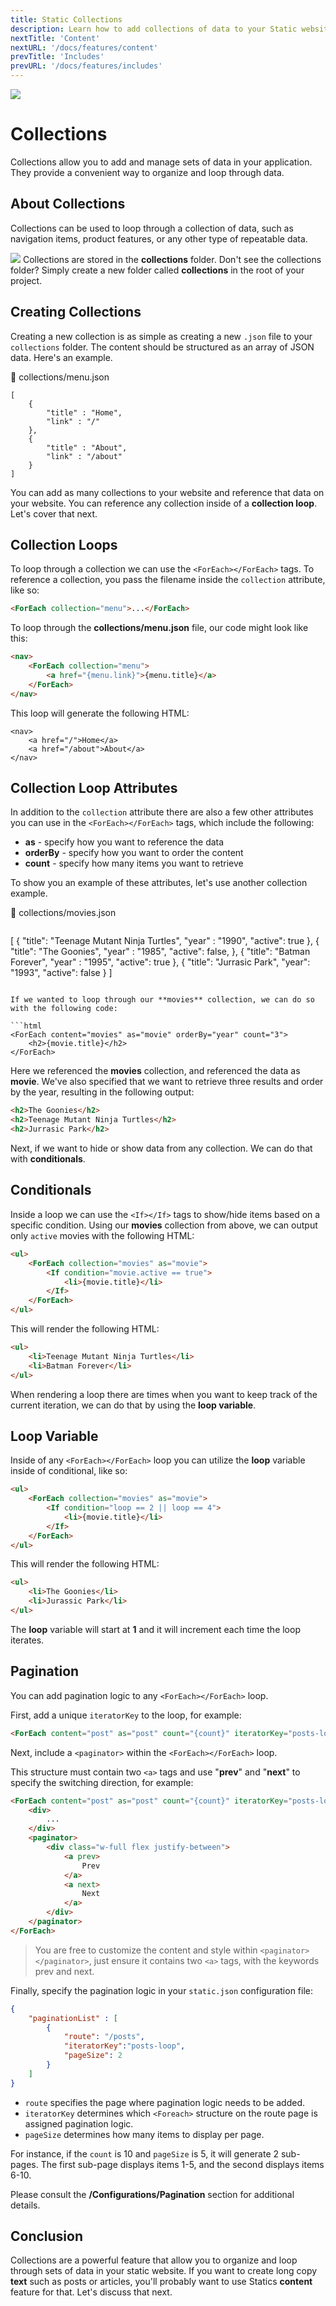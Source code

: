 ```yaml
---
title: Static Collections
description: Learn how to add collections of data to your Static website
nextTitle: 'Content'
nextURL: '/docs/features/content'
prevTitle: 'Includes'
prevURL: '/docs/features/includes' 
---
```


<div class="flex items-start px-5 py-5 mb-12 md:mb-5 mt-1 md:translate-y-0 translate-y-5 leading-[18px] bg-neutral-950 border border-yellow-400 rounded-md">
   <img class="w-auto h-12 my-0 mr-5 md:h-20 md:block hidden" src="/assets/images/icons/collections.png" />
   <div>
      <h1 class="mb-0 text-base md:text-3xl">Collections</h1>
      <p class="my-1">Collections allow you to add and manage sets of data in your application. They provide a convenient way to organize and loop through data.</p>
   </div>
</div>

## About Collections

Collections can be used to loop through a collection of data, such as navigation items, product features, or any other type of repeatable data.

<div class="flex items-center px-4 py-4 my-6 leading-[18px] bg-blue-600 border-l-4 border-blue-800 rounded-md">
    <img class="w-auto h-8 mr-3.5 my-0" src="/assets/images/icons/info.png" />
    <span>Collections are stored in the <strong>collections</strong> folder. Don't see the collections folder? Simply create a new folder called <strong>collections</strong> in the root of your project.</span>
</div>


## Creating Collections

Creating a new collection is as simple as creating a new `.json` file to your `collections` folder. The content should be structured as an array of JSON  data. Here's an example.

<div class="py-3.5 px-5 font-mono text-xs text-neutral-400 font-bold border rounded-md bg-neutral-950 border-neutral-800">📄 collections/menu.json</div>

```
[
    {
        "title" : "Home",
        "link" : "/"
    },
    {
        "title" : "About",
        "link" : "/about"
    }
]
```

You can add as many collections to your website and reference that data on your website. You can reference any collection inside of a **collection loop**. Let's cover that next.

## Collection Loops

To loop through a collection we can use the `<ForEach></ForEach>` tags. To reference a collection, you pass the filename inside the `collection` attribute, like so:

```html
<ForEach collection="menu">...</ForEach>
```

To loop through the **collections/menu.json** file, our code might look like this:

```html
<nav>
    <ForEach collection="menu">
        <a href="{menu.link}">{menu.title}</a>
    </ForEach>
</nav>
```

This loop will generate the following HTML:

```
<nav>
    <a href="/">Home</a>
    <a href="/about">About</a>
</nav>
```

## Collection Loop Attributes

In addition to the `collection` attribute there are also a few other attributes you can use in the `<ForEach></ForEach>` tags, which include the following:

- **as** - specify how you want to reference the data
- **orderBy** - specify how you want to order the content
- **count** - specify how many items you want to retrieve

To show you an example of these attributes, let's use another collection example.

<div class="py-3.5 px-5 font-mono text-xs text-neutral-400 font-bold border rounded-md bg-neutral-950 border-neutral-800">📄 collections/movies.json</div>

```
```
[
    {
        "title": "Teenage Mutant Ninja Turtles",
        "year" : "1990",
        "active": true
    },
    {
        "title": "The Goonies",
        "year" : "1985",
        "active": false,
    },
    {
        "title": "Batman Forever",
        "year" : "1995",
        "active": true
    },
    {
        "title": "Jurrasic Park",
        "year": "1993",
        "active": false
    }
]
```

If we wanted to loop through our **movies** collection, we can do so with the following code:

```html
<ForEach content="movies" as="movie" orderBy="year" count="3">
    <h2>{movie.title}</h2>
</ForEach>
```

Here we referenced the **movies** collection, and referenced the data as **movie**. We've also specified that we want to retrieve three results and order by the year, resulting in the following output:

```html
<h2>The Goonies</h2>
<h2>Teenage Mutant Ninja Turtles</h2>
<h2>Jurrasic Park</h2>
```

Next, if we want to hide or show data from any collection. We can do that with <strong>conditionals</strong>.

## Conditionals

Inside a loop we can use the `<If></If>` tags to show/hide items based on a specific condition. Using our **movies** collection from above, we can output only `active` movies with the following HTML:

```html
<ul>
    <ForEach collection="movies" as="movie">
        <If condition="movie.active == true">
            <li>{movie.title}</li>
        </If>
    </ForEach>
</ul>

```

This will render the following HTML:

```html
<ul>
    <li>Teenage Mutant Ninja Turtles</li>
    <li>Batman Forever</li>
</ul>
```

When rendering a loop there are times when you want to keep track of the current iteration, we can do that by using the **loop variable**.

## Loop Variable

Inside of any `<ForEach></ForEach>` loop you can utilize the **loop** variable inside of conditional, like so:

```html
<ul>
    <ForEach collection="movies" as="movie">
        <If condition="loop == 2 || loop == 4">
            <li>{movie.title}</li>
        </If>
    </ForEach>
</ul>
```

This will render the following HTML:

```html
<ul>
    <li>The Goonies</li>
    <li>Jurassic Park</li>
</ul>
```

The **loop** variable will start at **1** and it will increment each time the loop iterates.

## Pagination

You can add pagination logic to any `<ForEach></ForEach>` loop.

First, add a unique `iteratorKey` to the loop, for example:

```html
<ForEach content="post" as="post" count="{count}" iteratorKey="posts-loop">
```

Next, include a `<paginator>` within the `<ForEach></ForEach>` loop. 

This structure must contain two `<a>` tags and use "**prev**" and "**next**" to specify the switching direction, for example:

```html
<ForEach content="post" as="post" count="{count}" iteratorKey="posts-loop">
    <div>
        ...
    </div>
    <paginator>
        <div class="w-full flex justify-between">
            <a prev>
                Prev
            </a>
            <a next>
                Next
            </a>
        </div>
    </paginator>
</ForEach>
```

> You are free to customize the content and style within `<paginator></paginator>`, just ensure it contains two `<a>` tags, with the keywords prev and next.

Finally, specify the pagination logic in your `static.json` configuration file:

```json
{
    "paginationList" : [
        {
            "route": "/posts",
            "iteratorKey":"posts-loop",
            "pageSize": 2
        }
    ]
}
```

+ `route` specifies the page where pagination logic needs to be added.
+ `iteratorKey` determines which `<Foreach>` structure on the route page is assigned pagination logic.
+ `pageSize` determines how many items to display per page. 

For instance, if the `count` is 10 and `pageSize` is 5, it will generate 2 sub-pages. The first sub-page displays items 1-5, and the second displays items 6-10.



Please consult the **/Configurations/Pagination** section for additional details.



## Conclusion

Collections are a powerful feature that allow you to organize and loop through sets of data in your static website. If you want to create long copy **text** such as posts or articles, you'll probably want to use Statics **content** feature for that. Let's discuss that next.